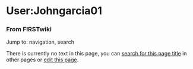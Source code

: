 

# User:Johngarcia01

### From FIRSTwiki

Jump to: navigation, search

There is currently no text in this page, you can [search for this page
title](/index.php/Special:Search/Johngarcia01 "Special:Search/Johngarcia01" )
in other pages or [edit this
page](http://www.firstwiki.net/index.php?title=User:Johngarcia01&action=edit
"http://www.firstwiki.net/index.php?title=User:Johngarcia01&action=edit" ).

